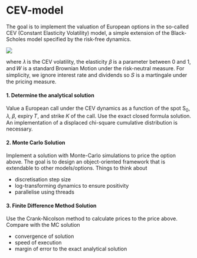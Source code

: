 # CEV-model
The goal is to implement the valuation of European options in the so-called CEV
(Constant Elasticity Volatility) model, a simple extension of the Black-Scholes model specified by the
risk-free dynamics.

<img src="https://render.githubusercontent.com/render/math?math={\color{white}\dS = \lambda{S}^{\beta}dW}">

where 𝜆 is the CEV volatility, the elasticity 𝛽 is a parameter between 0 and 1, and 𝑊 is a standard
Brownian Motion under the risk-neutral measure. For simplicity, we ignore interest rate and
dividends so 𝑆 is a martingale under the pricing measure.

#### 1. Determine the analytical solution 
Value a European call under the CEV dynamics as a function of the spot S<sub>0</sub>, 𝜆, 𝛽, expiry 𝑇, and strike 𝐾 of the call.
Use the exact closed formula solution. An implementation of a displaced chi-square cumulative distribution is
necessary.

#### 2. Monte Carlo Solution
Implement a solution with Monte-Carlo simulations to price the option above. 
The goal is to design an object-oriented framework that is extendable to other models/options.
Things to think about
- discretisation step size
- log-transforming dynamics to ensure positivity
- parallelise using threads

#### 3. Finite Difference Method Solution
Use the Crank-Nicolson method to calculate prices to the price above.
Compare with the MC solution
- convergence of solution
- speed of execution
- margin of error to the exact analytical solution

